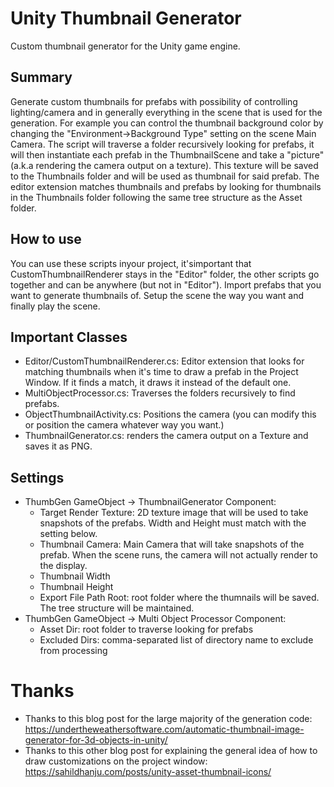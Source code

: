 # Unity Thumbnail Generator
Custom thumbnail generator for the Unity game engine.

## Summary
Generate custom thumbnails for prefabs with possibility of controlling lighting/camera and in generally everything in the scene that is used for the generation.
For example you can control the thumbnail background color by changing the "Environment->Background Type" setting on the scene Main Camera.
The script will traverse a folder recursively looking for prefabs, it will then instantiate each prefab in the ThumbnailScene and take a "picture" (a.k.a rendering the camera output on a texture). 
This texture will be saved to the Thumbnails folder and will be used as thumbnail for said prefab.
The editor extension matches thumbnails and prefabs by looking for thumbnails in the Thumbnails folder following the same tree structure as the Asset folder.

## How to use
You can use these scripts inyour project, it'simportant that CustomThumbnailRenderer stays in the "Editor" folder, the other scripts go together and can be anywhere (but not in "Editor").
Import prefabs that you want to generate thumbnails of.
Setup the scene the way you want and finally play the scene.

## Important Classes
* Editor/CustomThumbnailRenderer.cs: Editor extension that looks for matching thumbnails when it's time to draw a prefab in the Project Window. If it finds a match, it draws it instead of the default one.
* MultiObjectProcessor.cs: Traverses the folders recursively to find prefabs.
* ObjectThumbnailActivity.cs: Positions the camera (you can modify this or position the camera whatever way you want.)
* ThumbnailGenerator.cs: renders the camera output on a Texture and saves it as PNG.

## Settings
* ThumbGen GameObject -> ThumbnailGenerator Component: 
  * Target Render Texture: 2D texture image that will be used to take snapshots of the prefabs. Width and Height must match with the setting below.
  * Thumbnail Camera: Main Camera that will take snapshots of the prefab. When the scene runs, the camera will not actually render to the display.
  * Thumbnail Width
  * Thumbnail Height
  * Export File Path Root: root folder where the thumnails will be saved. The tree structure will be maintained.
* ThumbGen GameObject -> Multi Object Processor Component: 
  * Asset Dir: root folder to traverse looking for prefabs
  * Excluded Dirs: comma-separated list of directory name to exclude from processing


# Thanks
* Thanks to this blog post for the large majority of the generation code: https://undertheweathersoftware.com/automatic-thumbnail-image-generator-for-3d-objects-in-unity/
* Thanks to this other blog post for explaining the general idea of how to draw customizations on the project window: https://sahildhanju.com/posts/unity-asset-thumbnail-icons/
